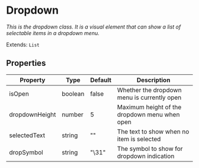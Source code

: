 # Dropdown
_This is the dropdown class. It is a visual element that can show a list of selectable items in a dropdown menu._

Extends: `List`

## Properties

|Property|Type|Default|Description|
|---|---|---|---|
|isOpen|boolean|false|Whether the dropdown menu is currently open|
|dropdownHeight|number|5|Maximum height of the dropdown menu when open|
|selectedText|string|""|The text to show when no item is selected|
|dropSymbol|string|"\31"|The symbol to show for dropdown indication|
